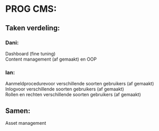 # PROG CMS:


## Taken verdeling:

### Dani: <br>
Dashboard (fine tuning) <br>
Content management (af gemaakt) en OOP <br>


### Ian: <br>
Aanmeldprocedurevoor verschillende soorten gebruikers (af gemaakt) <br>
Inlogvoor verschillende soorten gebruikers (af gemaakt) <br>
Rollen en rechten verschillende soorten gebruikers (af gemaakt) <br>

## Samen:
Asset management
